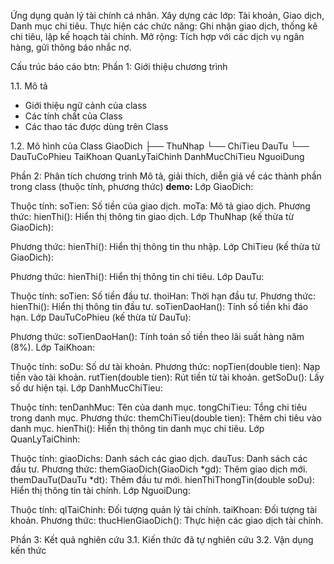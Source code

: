 Ứng dụng quản lý tài chính cá nhân.
Xây dựng các lớp: Tài khoản, Giao dịch, Danh mục chi tiêu.
Thực hiện các chức năng: Ghi nhận giao dịch, thống kê chi tiêu, lập kế hoạch tài chính.
Mở rộng: Tích hợp với các dịch vụ ngân hàng, gửi thông báo nhắc nợ.

Cấu trúc báo cáo btn:
Phần 1: Giới thiệu chương trình

1.1. Mô tả
- Giới thiệu ngữ cảnh của class
- Các tính chất của Class
- Các thao tác được dùng trên Class

1.2. Mô hình của Class
  GiaoDich
├── ThuNhap
└── ChiTieu
DauTu
└── DauTuCoPhieu
TaiKhoan
QuanLyTaiChinh
DanhMucChiTieu
NguoiDung

Phần 2: Phân tích chương trình
Mô tả, giải thích, diễn giả về các thành phần trong class (thuộc tính, phương thức)
**demo:**
Lớp GiaoDich:

Thuộc tính:
soTien: Số tiền của giao dịch.
moTa: Mô tả giao dịch.
Phương thức:
hienThi(): Hiển thị thông tin giao dịch.
Lớp ThuNhap (kế thừa từ GiaoDich):

Phương thức:
hienThi(): Hiển thị thông tin thu nhập.
Lớp ChiTieu (kế thừa từ GiaoDich):

Phương thức:
hienThi(): Hiển thị thông tin chi tiêu.
Lớp DauTu:

Thuộc tính:
soTien: Số tiền đầu tư.
thoiHan: Thời hạn đầu tư.
Phương thức:
hienThi(): Hiển thị thông tin đầu tư.
soTienDaoHan(): Tính số tiền khi đáo hạn.
Lớp DauTuCoPhieu (kế thừa từ DauTu):

Phương thức:
soTienDaoHan(): Tính toán số tiền theo lãi suất hàng năm (8%).
Lớp TaiKhoan:

Thuộc tính:
soDu: Số dư tài khoản.
Phương thức:
nopTien(double tien): Nạp tiền vào tài khoản.
rutTien(double tien): Rút tiền từ tài khoản.
getSoDu(): Lấy số dư hiện tại.
Lớp DanhMucChiTieu:

Thuộc tính:
tenDanhMuc: Tên của danh mục.
tongChiTieu: Tổng chi tiêu trong danh mục.
Phương thức:
themChiTieu(double tien): Thêm chi tiêu vào danh mục.
hienThi(): Hiển thị thông tin danh mục chi tiêu.
Lớp QuanLyTaiChinh:

Thuộc tính:
giaoDichs: Danh sách các giao dịch.
dauTus: Danh sách các đầu tư.
Phương thức:
themGiaoDich(GiaoDich *gd): Thêm giao dịch mới.
themDauTu(DauTu *dt): Thêm đầu tư mới.
hienThiThongTin(double soDu): Hiển thị thông tin tài chính.
Lớp NguoiDung:

Thuộc tính:
qlTaiChinh: Đối tượng quản lý tài chính.
taiKhoan: Đối tượng tài khoản.
Phương thức:
thucHienGiaoDich(): Thực hiện các giao dịch tài chính.

Phần 3: Kết quả nghiên cứu
3.1. Kiến thức đã tự nghiên cứu
3.2. Vận dụng kến thức
  
